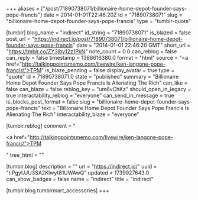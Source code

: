 +++
aliases = ["/post/71890738071/billionaire-home-depot-founder-says-pope-francis"]
date = 2014-01-01T22:46:20Z
id = "71890738071"
slug = "billionaire-home-depot-founder-says-pope-francis"
type = "tumblr-quote"

[tumblr]
blog_name = "indirect"
id_string = "71890738071"
is_blazed = false
post_url = "https://indirect.io/post/71890738071/billionaire-home-depot-founder-says-pope-francis"
date = "2014-01-01 22:46:20 GMT"
short_url = "https://tmblr.co/ZY3jby12z1PkN"
note_count = 0.0
can_reblog = false
can_reply = false
timestamp = 1388616380.0
format = "html"
source = "<a href=\"http://talkingpointsmemo.com/livewire/ken-langone-pope-francis\">TPM</a>"
is_blaze_pending = false
display_avatar = true
type = "quote"
id = 71890738071.0
state = "published"
summary = "Billionaire Home Depot Founder Says Pope Francis Is Alienating The Rich"
can_like = false
can_blaze = false
reblog_key = "um6vChKz"
should_open_in_legacy = true
interactability_reblog = "everyone"
can_send_in_message = true
is_blocks_post_format = false
slug = "billionaire-home-depot-founder-says-pope-francis"
text = "Billionaire Home Depot Founder Says Pope Francis Is Alienating The Rich"
interactability_blaze = "everyone"

[tumblr.reblog]
comment = "<p><a href=\"http://talkingpointsmemo.com/livewire/ken-langone-pope-francis\">TPM</a></p>"
tree_html = ""

[tumblr.blog]
description = ""
url = "https://indirect.io/"
uuid = "t:PgyUJU3SA2Klwyt81UWAwQ"
updated = 1739927643.0
can_show_badges = false
name = "indirect"
title = "indirect"

[tumblr.blog.tumblrmart_accessories]
+++
